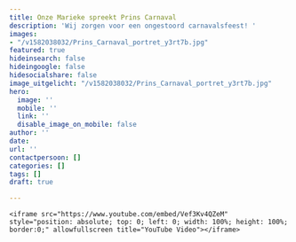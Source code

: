 ```yaml
---
title: Onze Marieke spreekt Prins Carnaval
description: 'Wij zorgen voor een ongestoord carnavalsfeest! '
images:
- "/v1582038032/Prins_Carnaval_portret_y3rt7b.jpg"
featured: true
hideinsearch: false
hideingoogle: false
hidesocialshare: false
image_uitgelicht: "/v1582038032/Prins_Carnaval_portret_y3rt7b.jpg"
hero:
  image: ''
  mobile: ''
  link: ''
  disable_image_on_mobile: false
author: ''
date: 
url: ''
contactpersoon: []
categories: []
tags: []
draft: true

---
```

    <iframe src="https://www.youtube.com/embed/Vef3Kv4QZeM" style="position: absolute; top: 0; left: 0; width: 100%; height: 100%; border:0;" allowfullscreen title="YouTube Video"></iframe>